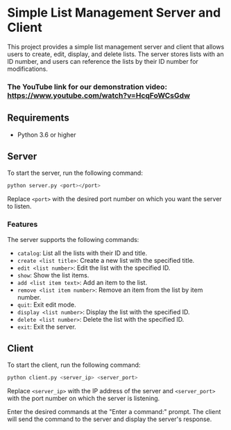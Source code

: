 

# Simple List Management Server and Client

This project provides a simple list management server and client that allows users to create, edit, display, and delete lists. The server stores lists with an ID number, and users can reference the lists by their ID number for modifications.

### The YouTube link for our demonstration video: https://www.youtube.com/watch?v=HcqFoWCsGdw

## Requirements

- Python 3.6 or higher

## Server

To start the server, run the following command:

```bash
python server.py <port></port>
```

Replace `<port>` with the desired port number on which you want the server to listen.

### Features

The server supports the following commands:

- `catalog`: List all the lists with their ID and title.
- `create <list title>`: Create a new list with the specified title.
- `edit <list number>`: Edit the list with the specified ID.
- `show`: Show the list items.
- `add <list item text>`: Add an item to the list.
- `remove <list item number>`: Remove an item from the list by item number.
- `quit`: Exit edit mode.
- `display <list number>`: Display the list with the specified ID.
- `delete <list number>`: Delete the list with the specified ID.
- `exit`: Exit the server.

## Client

To start the client, run the following command:

```bash
python client.py <server_ip> <server_port>
```

Replace `<server_ip>` with the IP address of the server and `<server_port>` with the port number on which the server is listening.

Enter the desired commands at the "Enter a command:" prompt. The client will send the command to the server and display the server's response.
